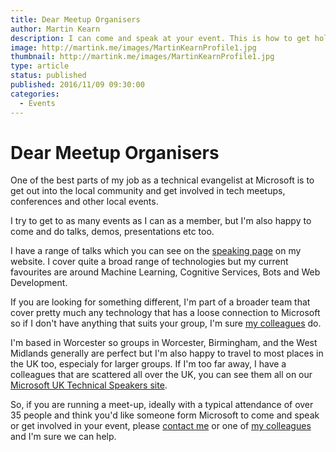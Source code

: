 ```yaml
---
title: Dear Meetup Organisers
author: Martin Kearn
description: I can come and speak at your event. This is how to get hold of me and what i can talk about
image: http://martink.me/images/MartinKearnProfile1.jpg
thumbnail: http://martink.me/images/MartinKearnProfile1.jpg
type: article
status: published
published: 2016/11/09 09:30:00
categories: 
  - Events
---
```


# Dear Meetup Organisers

One of the best parts of my job as a technical evangelist at Microsoft is to get out into the local community and get involved in tech meetups, conferences and other local events.

I try to get to as many events as I can as a member, but I'm also happy to come and do talks, demos, presentations etc too.

I have a range of talks which you can see on the [speaking page](http://martink.me/Speaking) on my website. I cover quite a broad range of technologies but my current favourites are around Machine Learning, Cognitive Services, Bots and Web Development. 

If you are looking for something different, I'm part of a broader team that cover pretty much any technology that has a loose connection to Microsoft so if I don't have anything that suits your group, I'm sure [my colleagues](http://aka.ms/technicalspeakers) do.

I'm based in Worcester so groups in Worcester, Birmingham, and the West Midlands generally are perfect but I'm also happy to travel to most places in the UK too, especialy for larger groups. If I'm too far away, I have a colleagues that are scattered all over the UK, you can see them all on our [Microsoft UK Technical Speakers site](http://aka.ms/technicalspeakers).

So, if you are running a meet-up, ideally with a typical attendance of over 35 people and think you'd like someone form Microsoft to come and speak or get involved in your event, please [contact me](http://martink.me/) or one of [my colleagues](http://aka.ms/technicalspeakers) and I'm sure we can help.

